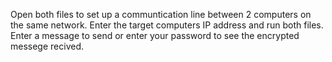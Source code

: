 Open both files to set up a communtication line between 2 computers on the same network.
Enter the target computers IP address and run both files.
Enter a message to send or enter your password to see the encrypted messege recived.
